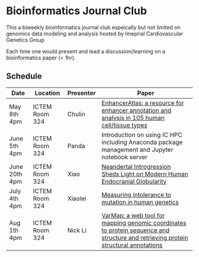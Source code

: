 # Bioinformatics Journal Club 


This a biweekly bioinformatics journal club espeically but not limited on genomics data modeling and analysis hosted by Imeprial Cardiovascular Genetics Group

Each time one would present and lead a discussion/learning on a bioinformatics paper (< 1hr). 

## Schedule

| Date       | Location       | Presenter | Paper |
|------------|----------------|-----------|-------|
| May 8th 4pm | ICTEM Room 324 |   Chulin        |  [EnhancerAtlas: a resource for enhancer annotation and analysis in 105 human cell/tissue types](https://academic.oup.com/bioinformatics/article/32/23/3543/2525612)     |
| June 5th 4pm | ICTEM Room 324 |  Panda         | Introduction on using IC HPC including Anaconda package management and Jupyter notebook server|
|June 20th 4pm| ICTEM Room 324 | Xiao |[Neandertal Introgression Sheds Light on Modern Human Endocranial Globularity](https://www.sciencedirect.com/science/article/pii/S0960982218314702?via%3Dihub)|
|July 4th 4pm | ICTEM Room 324 | Xiaolei| [Measuring intolerance to mutation in human genetics](https://www.nature.com/articles/s41588-019-0383-1) |
|Aug 1th 4pm | ICTEM Room 324 | Nick Li| [VarMap: a web tool for mapping genomic coordinates to protein sequence and structure and retrieving protein structural annotations](https://academic.oup.com/bioinformatics/advance-article/doi/10.1093/bioinformatics/btz482/5514476)

